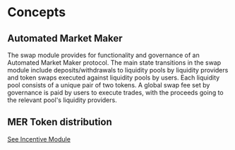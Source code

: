<!--
order: 1
-->

# Concepts

## Automated Market Maker

The swap module provides for functionality and governance of an Automated Market Maker protocol. The main state transitions in the swap module include deposits/withdrawals to liquidity pools by liquidity providers and token swaps executed against liquidity pools by users. Each liquidity pool consists of a unique pair of two tokens. A global swap fee set by governance is paid by users to execute trades, with the proceeds going to the relevant pool's liquidity providers.

## MER Token distribution

[See Incentive Module](../../incentive/spec/01_concepts.md)
